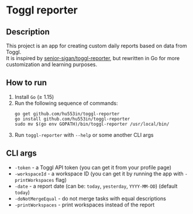 # Toggl reporter

## Description

This project is an app for creating custom daily reports
based on data from Toggl.\
It is inspired by
[senior-sigan/toggl-reporter](https://github.com/senior-sigan/toggl-reporter),
but rewritten in Go for more customization and learning purposes.

## How to run

1. Install `Go` (≥ 1.15)
2. Run the following sequence of commands:
    ```
    go get github.com/hu553in/toggl-reporter
    go install github.com/hu553in/toggl-reporter
    sudo mv $(go env GOPATH)/bin/toggl-reporter /usr/local/bin/
    ```
3. Run `toggl-reporter` with `--help` or some another CLI args

## CLI args

* `-token` - a Toggl API token (you can get it from your profile page)
* `-workspaceId` - a workspace ID (you can get it by running the app
with `-printWorkspaces` flag)
* `-date` - a report date (can be: `today`, `yesterday`, `YYYY-MM-DD`)
(default `today`)
* `-doNotMergeEqual` - do not merge tasks with equal descriptions
* `-printWorkspaces` - print workspaces instead of the report
